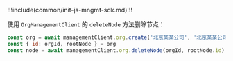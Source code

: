 !!!include(common/init-js-mngmt-sdk.md)!!!

使用 `OrgManagementClient` 的 `deleteNode` 方法删除节点：

```javascript
const org = await managementClient.org.create('北京某某公司', '北京某某公司有限公司', 'example');
const { id: orgId, rootNode } = org
const node = await managementClient.org.deleteNode(orgId, rootNode.id)
```
